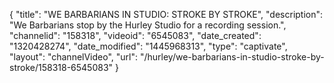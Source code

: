 {
    "title": "WE BARBARIANS IN STUDIO: STROKE BY STROKE",
    "description": "We Barbarians stop by the Hurley Studio for a recording session.",
    "channelid": "158318",
    "videoid": "6545083",
    "date_created": "1320428274",
    "date_modified": "1445968313",
    "type": "captivate",
    "layout": "channelVideo",
    "url": "\/hurley\/we-barbarians-in-studio-stroke-by-stroke\/158318-6545083"
}